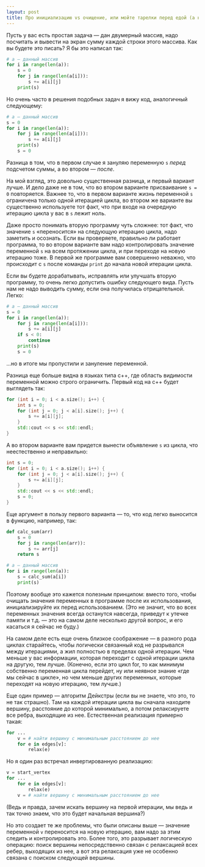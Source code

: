 ```yaml
---
layout: post
title: Про инициализацию vs очищение, или мойте тарелки перед едой (а не после)
---
```


Пусть у вас есть простая задача — дан двумерный массив, надо посчитать и вывести на экран сумму каждой строки этого массива. Как вы будете это писать? Я бы это написал так:

```python
# a — данный массив
for i in range(len(a)):
    s = 0
    for j in range(len(a[i])):
        s += a[i][j]
    print(s)
```

Но очень часто в решения подобных задач я вижу код, аналогичный следующему:

```python
# a — данный массив
s = 0
for i in range(len(a)):
    for j in range(len(a[i])):
        s += a[i][j]
    print(s)
    s = 0
```

Разница в том, что в первом случае я зануляю переменную `s` _перед_ подсчетом суммы, а во втором — _после_.

На мой взгляд, это довольно существенная разница, и первый вариант лучше. И дело даже не в том, что во втором варианте присваивание `s = 0` повторяется. Важнее то, что в первом варианте жизнь переменной `s` ограничена только одной итерацией цикла, во втором же варианте вы существенно используете тот факт, что при входе на очередную итерацию цикла у вас в `s` лежит ноль. 

Даже просто понимать вторую программу чуть сложнее: тот факт, что значение `s` «переносится» на следующую итерацию цикла, надо заметить и осознать. Если вы проверяете, правильно ли работает программа, то во втором варианте вам надо контролировать значение переменной `s` на всем протяжении цикла, и при переходе на новую итерацию тоже. В первой же программе вам совершенно неважно, что происходит с `s` после команды `print` до начала новой итерации цикла. 

Если вы будете дорабатывать, исправлять или улучшать вторую программу, то очень легко допустить ошибку следующего вида. Пусть нам не надо выводить сумму, если она получилась отрицательной. Легко:

```python
# a — данный массив
s = 0
for i in range(len(a)):
    for j in range(len(a[i])):
        s += a[i][j]
    if s < 0:
        continue
    print(s)
    s = 0
```

...но в итоге мы пропустили и зануление переменной.

Разница еще больше видна в языках типа c++, где область видимости переменной можно строго ограничить. Первый код на c++ будет выглядеть так:

```c++
for (int i = 0; i < a.size(); i++) {
    int s = 0;
    for (int j = 0; j < a[i].size(); j++) {
        s += a[i][j];
    }
    std::cout << s << std::endl;
}
```

А во втором варианте вам придется вынести объявление `s` из цикла, что неестественно и неправильно:

```c++
int s = 0;
for (int i = 0; i < a.size(); i++) {
    for (int j = 0; j < a[i].size(); j++) {
        s += a[i][j];
    }
    std::cout << s << std::endl;
    s = 0;
}
```

Еще аргумент в пользу первого варианта — то, что код легко выносится в функцию, например, так:

```python
def calc_sum(arr)
    s = 0
    for j in range(len(arr)):
        s += arr[j]
    return s

# a — данный массив
for i in range(len(a)):
    s = calc_sum(a[i])
    print(s)
```

Поэтому вообще это кажется полезным принципом: вместо того, чтобы очищать значения переменных в программе после их использования, инициализируйте их перед использованием. (Это не значит, что во всех переменных значения всегда останутся навсегда, приведут к утечке памяти и т.д. — это на самом деле несколько другой вопрос, и его касаться я сейчас не буду.)

На самом деле есть еще очень близкое соображение — в разного рода циклах старайтесь, чтобы логически связанный код не разрывался между итерациями, а жил полностью в пределах одной итерации. Чем меньше у вас информации, которая переходит с одной итерации цикла на другую, тем лучше. (Конечно, если это цикл for, то как минимум собственно переменная цикла перейдет, ну или неявное знание «где мы сейчас в цикле», но чем меньше других переменных, которые переходят на новую итерацию, тем лучше.)

Еще один пример — алгоритм Дейкстры (если вы не знаете, что это, то не так страшно). Там на каждой итерации цикла вы сначала находите вершину, расстояние до которой минимально, а потом релаксируете все ребра, выходящие из нее. Естественная реализация примерно такая:

```python
for ...
    v = # найти вершину с минимальным расстоянием до нее
    for e in edges[v]:
        relax(e)
```


Но я один раз встречал инвертированную реализацию:

```python
v = start_vertex
for ...
    for e in edges[v]:
        relax(e)
    v = # найти вершину с минимальным расстоянием до нее
```
    
(Ведь и правда, зачем искать вершину на первой итерации, мы ведь и так точно знаем, что это будет начальная вершина?)

Но это создает те же проблемы, что были описаны выше — значение переменной `v` переносится на новую итерацию, вам надо за этим следить и контролировать это. Более того, это разрывает логическую операцию: поиск вершины непосредственно связан с релаксацией всех ребер, выходящих из нее, а вот эта релаксация уже не особенно связана с поиском следующей вершины.
